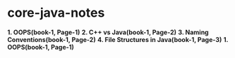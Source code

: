 # core-java-notes

**1. OOPS(book-1, Page-1)**
**2. C++ vs Java(book-1, Page-2)**
**3. Naming Conventions(book-1, Page-2)**
**4. File Structures in Java(book-1, Page-3)**
**1. OOPS(book-1, Page-1)**

